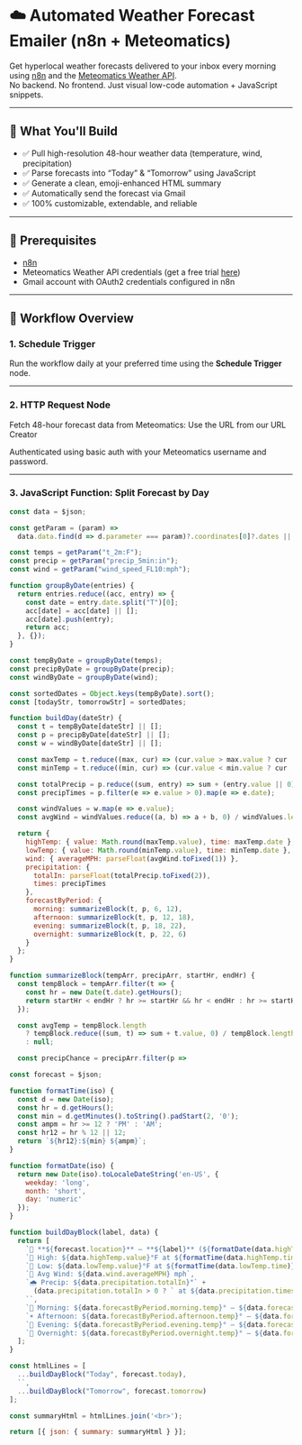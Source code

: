 # ☁️ Automated Weather Forecast Emailer (n8n + Meteomatics)

Get hyperlocal weather forecasts delivered to your inbox every morning using [n8n](https://n8n.io) and the [Meteomatics Weather API](https://www.meteomatics.com/en/api/).  
No backend. No frontend. Just visual low-code automation + JavaScript snippets.

---

## 🧱 What You'll Build

- ✅ Pull high-resolution 48-hour weather data (temperature, wind, precipitation)
- ✅ Parse forecasts into “Today” & “Tomorrow” using JavaScript
- ✅ Generate a clean, emoji-enhanced HTML summary
- ✅ Automatically send the forecast via Gmail
- ✅ 100% customizable, extendable, and reliable

---

## 🚀 Prerequisites

- [n8n](https://n8n.io) 
- Meteomatics Weather API credentials (get a free trial [here](https://www.meteomatics.com/en/api/))
- Gmail account with OAuth2 credentials configured in n8n

---

## 🧩 Workflow Overview

### 1. Schedule Trigger

Run the workflow daily at your preferred time using the **Schedule Trigger** node.

---

### 2. HTTP Request Node

Fetch 48-hour forecast data from Meteomatics:
Use the URL from our URL Creator


Authenticated using basic auth with your Meteomatics username and password.

---

### 3. JavaScript Function: Split Forecast by Day

```js
const data = $json;

const getParam = (param) =>
  data.data.find(d => d.parameter === param)?.coordinates[0]?.dates || [];

const temps = getParam("t_2m:F");
const precip = getParam("precip_5min:in");
const wind = getParam("wind_speed_FL10:mph");

function groupByDate(entries) {
  return entries.reduce((acc, entry) => {
    const date = entry.date.split("T")[0];
    acc[date] = acc[date] || [];
    acc[date].push(entry);
    return acc;
  }, {});
}

const tempByDate = groupByDate(temps);
const precipByDate = groupByDate(precip);
const windByDate = groupByDate(wind);

const sortedDates = Object.keys(tempByDate).sort();
const [todayStr, tomorrowStr] = sortedDates;

function buildDay(dateStr) {
  const t = tempByDate[dateStr] || [];
  const p = precipByDate[dateStr] || [];
  const w = windByDate[dateStr] || [];

  const maxTemp = t.reduce((max, cur) => (cur.value > max.value ? cur : max), t[0]);
  const minTemp = t.reduce((min, cur) => (cur.value < min.value ? cur : min), t[0]);

  const totalPrecip = p.reduce((sum, entry) => sum + (entry.value || 0), 0);
  const precipTimes = p.filter(e => e.value > 0).map(e => e.date);

  const windValues = w.map(e => e.value);
  const avgWind = windValues.reduce((a, b) => a + b, 0) / windValues.length;

  return {
    highTemp: { value: Math.round(maxTemp.value), time: maxTemp.date },
    lowTemp: { value: Math.round(minTemp.value), time: minTemp.date },
    wind: { averageMPH: parseFloat(avgWind.toFixed(1)) },
    precipitation: {
      totalIn: parseFloat(totalPrecip.toFixed(2)),
      times: precipTimes
    },
    forecastByPeriod: {
      morning: summarizeBlock(t, p, 6, 12),
      afternoon: summarizeBlock(t, p, 12, 18),
      evening: summarizeBlock(t, p, 18, 22),
      overnight: summarizeBlock(t, p, 22, 6)
    }
  };
}

function summarizeBlock(tempArr, precipArr, startHr, endHr) {
  const tempBlock = tempArr.filter(t => {
    const hr = new Date(t.date).getHours();
    return startHr < endHr ? hr >= startHr && hr < endHr : hr >= startHr || hr < endHr;
  });

  const avgTemp = tempBlock.length
    ? tempBlock.reduce((sum, t) => sum + t.value, 0) / tempBlock.length
    : null;

  const precipChance = precipArr.filter(p =>

const forecast = $json;

function formatTime(iso) {
  const d = new Date(iso);
  const hr = d.getHours();
  const min = d.getMinutes().toString().padStart(2, '0');
  const ampm = hr >= 12 ? 'PM' : 'AM';
  const hr12 = hr % 12 || 12;
  return `${hr12}:${min} ${ampm}`;
}

function formatDate(iso) {
  return new Date(iso).toLocaleDateString('en-US', {
    weekday: 'long',
    month: 'short',
    day: 'numeric'
  });
}

function buildDayBlock(label, data) {
  return [
    `🎯 **${forecast.location}** — **${label}** (${formatDate(data.highTemp.time)})`,
    `🔺 High: ${data.highTemp.value}°F at ${formatTime(data.highTemp.time)}`,
    `🔻 Low: ${data.lowTemp.value}°F at ${formatTime(data.lowTemp.time)}`,
    `💨 Avg Wind: ${data.wind.averageMPH} mph`,
    `🌧️ Precip: ${data.precipitation.totalIn}"` + 
      (data.precipitation.totalIn > 0 ? ` at ${data.precipitation.times.map(formatTime).join(', ')}` : ' (None)'),
    ``,
    `🌅 Morning: ${data.forecastByPeriod.morning.temp}° — ${data.forecastByPeriod.morning.summary}`,
    `☀️ Afternoon: ${data.forecastByPeriod.afternoon.temp}° — ${data.forecastByPeriod.afternoon.summary}`,
    `🌇 Evening: ${data.forecastByPeriod.evening.temp}° — ${data.forecastByPeriod.evening.summary}`,
    `🌙 Overnight: ${data.forecastByPeriod.overnight.temp}° — ${data.forecastByPeriod.overnight.summary}`
  ];
}

const htmlLines = [
  ...buildDayBlock("Today", forecast.today),
  ``,
  ...buildDayBlock("Tomorrow", forecast.tomorrow)
];

const summaryHtml = htmlLines.join('<br>');

return [{ json: { summary: summaryHtml } }];


